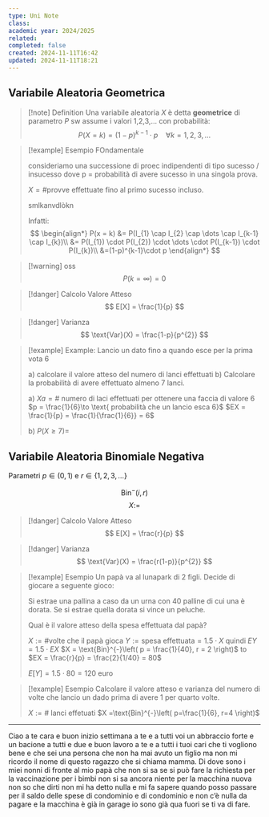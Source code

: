 ```yaml
---
type: Uni Note
class: 
academic year: 2024/2025
related: 
completed: false
created: 2024-11-11T16:42
updated: 2024-11-11T18:21
---
```


## Variabile Aleatoria Geometrica


>[!note] Definition
>Una variabile aleatoria $X$ è detta **geometrice** di parametro $P$ sw assume i valori 1,2,3,... con probabilità:
>$$
>P(X=k) = (1-p)^{k-1}\cdot p\ \ \ \ \forall k = 1,2,3,\dots
>$$

>[!example] Esempio FOndamentale
>
>consideriamo una successione di proec indipendenti di tipo sucesso / insucesso dove p = probabilità di avere sucesso in una singola prova.
>
>$X =\#\text{provve effettuate fino al primo sucesso incluso}$.
>
>smlkanvdlòkn
>
>Infatti: 
>$$
>\begin{align*}
>P(x = k) &= P(I_{1} \cap I_{2} \cap \dots \cap I_{k-1} \cap I_{k})\\
>&= P(I_{1}) \cdot  P(I_{2}) \cdot \dots \cdot P(I_{k-1}) \cdot  P(I_{k})\\
>&=(1-p)^{k-1}\cdot  p
>\end{align*}
>$$

>[!warning] oss
>$$
>P(k = \infty ) = 0
>$$

>[!danger] Calcolo Valore Atteso
>$$
>E[X] = \frac{1}{p}
>$$

>[!danger] Varianza
>$$
>\text{Var}(X) = \frac{1-p}{p^{2}}
>$$


>[!example] Example:
>Lancio un dato fino a quando esce per la prima vota 6
>
>a) calcolare il valore atteso del numero di lanci effettuati
>b) Calcolare la probabilità di avere effettuato almeno 7 lanci.
>
>a)
>$Xa  = \# \text{ numero di laci effettuati per ottenere una faccia di valore 6}$
>$p = \frac{1}{6}\to \text{ probabilità che un lancio esca 6}$
>$EX = \frac{1}{p} = \frac{1}{\frac{1}{6}} = 6$
>
>b)
>$P(X\geq 7) =$

## Variabile Aleatoria Binomiale Negativa

Parametri $p \in (0,1)$ e $r \in \{  1,2,3,\dots \}$

$$
\text{Bin}^{-}(i, r)
$$
$$
X:= 
$$

>[!danger] Calcolo Valore Atteso
>$$
>E[X] = \frac{r}{p}
>$$

>[!danger] Varianza
>$$
>\text{Var}(X) = \frac{r(1-p)}{p^{2}}
>$$

>[!example] Esempio
>Un papà va al lunapark di 2 figli. Decide di giocare a seguente gioco:
>
>Si estrae una pallina a caso da un urna con 40 palline di cui una è dorata. Se si estrae quella dorata si vince un peluche.
>
>Qual è il valore atteso della spesa effettuata dal papà?
>
>$X:= \#\text{volte che il papà gioca}$
>$Y:= \text{spesa effettuata} = 1.5 \cdot X$ quindi $EY = 1.5 \cdot EX$
>$X = \text{Bin}^{-}\left( p = \frac{1}{40}, r = 2 \right)$ to $EX = \frac{r}{p} = \frac{2}{1/40} = 80$
>
>$E[Y] = 1.5 \cdot 80 = 120$ euro

>[!example] Esempio
>Calcolare il valore atteso e varianza del numero di volte che lancio un dado prima di avere 1 per quarto volte.
>
>$X:= \#\text{ lanci effetuati}$
>$X =\text{Bin}^{-}\left( p=\frac{1}{6}, r=4 \right)$

---

Ciao a te cara e buon inizio settimana a te e a tutti voi un abbraccio forte e un bacione a tutti e due e buon lavoro a te e a tutti i tuoi cari che ti vogliono bene e che sei una persona che non ha mai avuto un figlio ma non mi ricordo il nome di questo ragazzo che si chiama mamma. Di dove sono i miei nonni di fronte al mio papà che non si sa se si può fare la richiesta per la vaccinazione per i bimbi non si sa ancora niente per la macchina nuova non so che dirti non mi ha detto nulla e mi fa sapere quando posso passare per il saldo delle spese di condominio e di condominio e non c’è nulla da pagare e la macchina è già in garage io sono già qua fuori se ti va di fare.